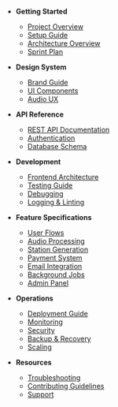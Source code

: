 * **Getting Started**
  * [Project Overview](README.md)
  * [Setup Guide](SETUP.md)
  * [Architecture Overview](ARCHITECTURE.md)
  * [Sprint Plan](SPRINTS.md)

* **Design System**
  * [Brand Guide](design/BRAND_GUIDE.md)
  * [UI Components](design/UI_COMPONENTS.md)
  * [Audio UX](design/AUDIO_UX.md)

* **API Reference**
  * [REST API Documentation](API.md)
  * [Authentication](specs/AUTHENTICATION.md)
  * [Database Schema](specs/DATABASE_SCHEMA.md)

* **Development**
  * [Frontend Architecture](specs/FRONTEND_ARCHITECTURE.md)
  * [Testing Guide](TESTING.md)
  * [Debugging](DEBUGGING.md)
  * [Logging & Linting](LOGGING_AND_LINTING.md)

* **Feature Specifications**
  * [User Flows](specs/USER_FLOWS.md)
  * [Audio Processing](specs/AUDIO_PROCESSING.md)
  * [Station Generation](specs/STATION_GENERATION.md)
  * [Payment System](specs/PAYMENT_SYSTEM.md)
  * [Email Integration](specs/EMAIL_INTEGRATION.md)
  * [Background Jobs](specs/BACKGROUND_JOBS.md)
  * [Admin Panel](specs/ADMIN_PANEL.md)

* **Operations**
  * [Deployment Guide](DEPLOYMENT.md)
  * [Monitoring](ops/MONITORING.md)
  * [Security](ops/SECURITY.md)
  * [Backup & Recovery](ops/BACKUP_RECOVERY.md)
  * [Scaling](ops/SCALING.md)

* **Resources**
  * [Troubleshooting](DEBUGGING.md)
  * [Contributing Guidelines](README.md#contributing)
  * [Support](README.md#support)